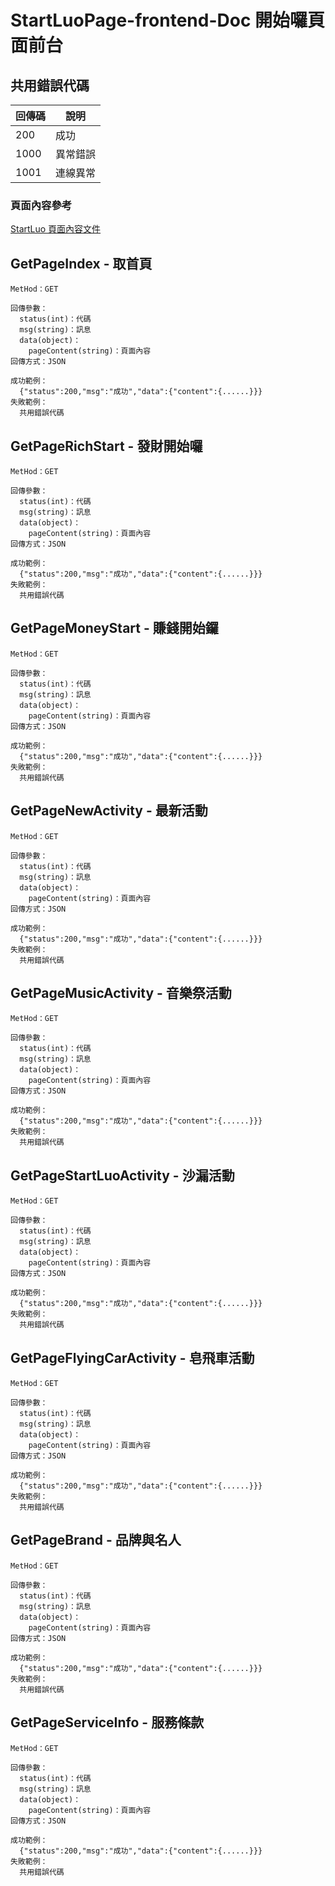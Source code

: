 # StartLuoPage-frontend-Doc 開始囉頁面前台

## 共用錯誤代碼
|回傳碼|說明|
|---|---|
|200|成功|
|1000|異常錯誤|
|1001|連線異常|

### 頁面內容參考
[StartLuo 頁面內容文件](https://github.com/kd20220905/StartLuo_back/blob/main/back.md#startluo)

## GetPageIndex - 取首頁
```
MetHod：GET
```

```
回傳參數：
  status(int)：代碼
  msg(string)：訊息
  data(object)：
    pageContent(string)：頁面內容
回傳方式：JSON
```

```
成功範例：
  {"status":200,"msg":"成功","data":{"content":{......}}}
失敗範例：
  共用錯誤代碼
```

## GetPageRichStart - 發財開始囉
```
MetHod：GET
```

```
回傳參數：
  status(int)：代碼
  msg(string)：訊息
  data(object)：
    pageContent(string)：頁面內容
回傳方式：JSON
```

```
成功範例：
  {"status":200,"msg":"成功","data":{"content":{......}}}
失敗範例：
  共用錯誤代碼
```

## GetPageMoneyStart - 賺錢開始鑼
```
MetHod：GET
```

```
回傳參數：
  status(int)：代碼
  msg(string)：訊息
  data(object)：
    pageContent(string)：頁面內容
回傳方式：JSON
```

```
成功範例：
  {"status":200,"msg":"成功","data":{"content":{......}}}
失敗範例：
  共用錯誤代碼
```

## GetPageNewActivity - 最新活動
```
MetHod：GET
```

```
回傳參數：
  status(int)：代碼
  msg(string)：訊息
  data(object)：
    pageContent(string)：頁面內容
回傳方式：JSON
```

```
成功範例：
  {"status":200,"msg":"成功","data":{"content":{......}}}
失敗範例：
  共用錯誤代碼
```

## GetPageMusicActivity - 音樂祭活動
```
MetHod：GET
```

```
回傳參數：
  status(int)：代碼
  msg(string)：訊息
  data(object)：
    pageContent(string)：頁面內容
回傳方式：JSON
```

```
成功範例：
  {"status":200,"msg":"成功","data":{"content":{......}}}
失敗範例：
  共用錯誤代碼
```

## GetPageStartLuoActivity - 沙漏活動
```
MetHod：GET
```

```
回傳參數：
  status(int)：代碼
  msg(string)：訊息
  data(object)：
    pageContent(string)：頁面內容
回傳方式：JSON
```

```
成功範例：
  {"status":200,"msg":"成功","data":{"content":{......}}}
失敗範例：
  共用錯誤代碼
```

## GetPageFlyingCarActivity - 皂飛車活動
```
MetHod：GET
```

```
回傳參數：
  status(int)：代碼
  msg(string)：訊息
  data(object)：
    pageContent(string)：頁面內容
回傳方式：JSON
```

```
成功範例：
  {"status":200,"msg":"成功","data":{"content":{......}}}
失敗範例：
  共用錯誤代碼
```

## GetPageBrand - 品牌與名人
```
MetHod：GET
```

```
回傳參數：
  status(int)：代碼
  msg(string)：訊息
  data(object)：
    pageContent(string)：頁面內容
回傳方式：JSON
```

```
成功範例：
  {"status":200,"msg":"成功","data":{"content":{......}}}
失敗範例：
  共用錯誤代碼
```

## GetPageServiceInfo - 服務條款
```
MetHod：GET
```

```
回傳參數：
  status(int)：代碼
  msg(string)：訊息
  data(object)：
    pageContent(string)：頁面內容
回傳方式：JSON
```

```
成功範例：
  {"status":200,"msg":"成功","data":{"content":{......}}}
失敗範例：
  共用錯誤代碼
```
